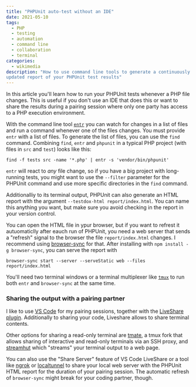 ```yaml
---
title: "PHPUnit auto-test without an IDE"
date: 2021-05-10
tags:
  - PHP
  - testing
  - automation
  - command line
  - collaboration
  - terminal
categories:
  - wikimedia
description: "How to use command line tools to generate a continuously
updated report of your PHPUnit test results"
---
```


In this article you'll learn how to run your PHPUnit tests whenever a PHP file
changes. This is useful if you don't use an IDE that does this or want to
share the results during a pairing session where only one party has access
to a PHP execution environment.

With the command line tool [`entr`](http://eradman.com/entrproject/) you
can watch for changes in a list of files and run a command whenever one of
the files changes. You must provide `entr` with a list of files. To
generate the list of files, you can use the `find` command. Combining
`find`, `entr` and `phpunit` in a typical PHP project (with files in `src`
and `test`) looks like this:

```shell
find -f tests src -name '*.php' | entr -s 'vendor/bin/phpunit'
```

`entr` will react to *any* file change, so if you have a big project with
long-running tests, you might want to use the `--filter` parameter for the
PHPUnit command and use more specific directories in the `find` command.

Additionalliy to its terminal output, PHPUnit can also generate an HTML
report with the argument `--testdox-html report/index.html`. You can name
this anything you want, but make sure you avoid checking in the report in
your version control.

You can open the HTML file in ypur browser, but if you want to refrest it
autuomaticlly after eauch run of PHPUnit, you need a web server that sends
a "refresh" signal to the browser the file `report/index.html` changes.
I recommend using [browser-sync](https://browsersync.io/) for that. After
installing with `npm install -g browser-sync`, you can serve the report with

```shell
browser-sync start --server --serveStatic web --files report/index.html
```

You'll need two terminal windows or a terminal multiplexer like
[`tmux`](https://github.com/tmux/tmux/wiki) to run both `entr` and
`browser-sync` at the same time.

### Sharing the output with a pairing partner

I like to use [VS Code](https://code.visualstudio.com/) for my pairing
sessions, together with the [LiveShare
plugin](https://marketplace.visualstudio.com/items?itemName=ms-vsliveshare.vsliveshare).
Additionally to sharing your code, Liveshare
allows to share terminal contents.

Other options for sharing a read-only terminal are
[tmate](https://tmate.io/), a tmux fork that allows sharing of interactive
and read-only terminals via an SSH proxy, and
[streamhut](https://streamhut.io/) which "streams" your terminal output to
a web page.

You can also use the "Share Server" feature of VS Code LiveShare or a tool
like [ngrok](https://ngrok.com/) or
[localtunnel](https://localtunnel.github.io/www/) to share your local web
server with the PHPUnit HTML report for the duration of your pairing
session. The automatic refresh of `browser-sync` might break for your
coding partner, though.


